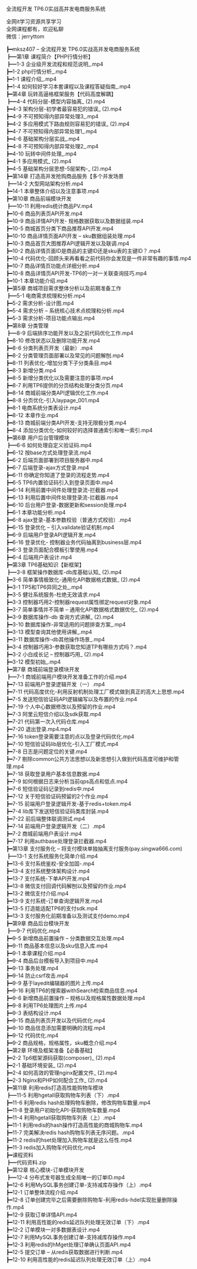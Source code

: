 全流程开发 TP6.0实战高并发电商服务系统

全网it学习资源共享学习<br>全网课程都有，欢迎私聊<br>微信：jerryttom<br>

┣━mksz407 – 全流程开发 TP6.0实战高并发电商服务系统<br> ┣━第1章 课程简介【PHP行情分析】<br> ┣━1-3 企业级开发流程和规范说明_.mp4<br> ┣━1-2 php行情分析_.mp4<br> ┣━1-1 课程介绍_.mp4<br> ┣━1-4 如何较好学习本套课程以及课程答疑指南_.mp4<br> ┣━第4章 玩转高逼格框架服务【代码高度解耦】<br> ┣━4-4 代码分层-模型内容抽离_ (2).mp4<br> ┣━4-3 架构分层-初学者最容易犯的错误_ (2).mp4<br> ┣━4-9 不可预知得内部异常处理3_.mp4<br> ┣━4-2 多应用模式下路由规则容易犯的错误_ (2).mp4<br> ┣━4-7 不可预知得内部异常处理1_.mp4<br> ┣━4-6 基础架构分层实战_.mp4<br> ┣━4-8 不可预知得内部异常处理2_.mp4<br> ┣━4-10 玩转中间件处理_.mp4<br> ┣━4-1 多应用模式_ (2).mp4<br> ┣━4-5 基础架构分层思想-5层架构-_ (2).mp4<br> ┣━第14章 打造高并发抢购商品服务【多个并发场景<br> ┣━14-2 大型网站架构分析.mp4<br> ┣━14-1 本章整体介绍以及注意事项.mp4<br> ┣━第10章 商品前端模块开发<br> ┣━10-11 利用redis统计商品PV.mp4<br> ┣━10-6 商品列表页API开发.mp4<br> ┣━10-9 商品详情API开发- 规格数据获取以及数据组装.mp4<br> ┣━10-5 商城首页分类下商品推荐API开发.mp4<br> ┣━10-10 商品详情页面API开发 – sku数据组装处理.mp4<br> ┣━10-3 商品首页大图推荐API逻辑开发以及联调.mp4<br> ┣━10-2 商品详情页面ID是商品的主键ID还是sku表的主键ID？.mp4<br> ┣━10-4 代码优化-回顾头来再看看之前代码你会发现是一件非常有趣的事情.mp4<br> ┣━10-7 商品详情页功能点详细分析.mp4<br> ┣━10-8 商品详情页API开发-TP6的一对一关联查询技巧.mp4<br> ┣━10-1 本章功能介绍.mp4<br> ┣━第5章 商城项目需求整体分析以及前期准备工作<br> ┣━5-1 电商需求梳理和分析.mp4<br> ┣━5-2 需求分析-设计图.mp4<br> ┣━5-4 需求分析 – 系统核心技术点梳理和分析.mp4<br> ┣━5-3 需求分析-项目功能点输出.mp4<br> ┣━第8章 分类管理<br> ┣━8-9 后端排序功能开发以及之前代码优化工作.mp4<br> ┣━8-10 修改状态以及删除功能开发.mp4<br> ┣━8-6 分类列表页开发（最新）.mp4<br> ┣━8-2 分类管理页面部署以及常见的问题解刨.mp4<br> ┣━8-11 列表优化-增加分类下子分类条目.mp4<br> ┣━8-3 新增分类.mp4<br> ┣━8-5 新增分类优化以及需要注意的事项.mp4<br> ┣━8-7 利用TP6提供的分页结构处理分类分页.mp4<br> ┣━8-14 商城前端分类API逻辑优化工作.mp4<br> ┣━8-8 分页优化-引入laypage_001.mp4<br> ┣━8-1 电商系统分类表设计.mp4<br> ┣━8-12 本章作业.mp4<br> ┣━8-13 商城前端分类API开发-支持无限极分类.mp4<br> ┣━8-4 添加分类优化-如何较好的选择普通索引和唯一索引.mp4<br> ┣━第6章 用户后台管理模块<br> ┣━6-6 如何处理自定义验证码.mp4<br> ┣━6-12 按base方式处理登录流.mp4<br> ┣━6-2 后端页面部署到项目服务器中.mp4<br> ┣━6-7 后端登录-ajax方式登录.mp4<br> ┣━6-11 你确定你知道了登录的流程走势.mp4<br> ┣━6-5 TP6内置验证码引入到登录页面中.mp4<br> ┣━6-14 利用前置中间件处理登录流-拦截器.mp4<br> ┣━6-13 利用后置中间件处理登录流-拦截器.mp4<br> ┣━6-10 后台用户登录-数据更新和session处理.mp4<br> ┣━6-1 本章功能分析.mp4<br> ┣━6-8 ajax登录-基本参数校验（普通方式校验）.mp4<br> ┣━6-15 登录优化 – 引入validate验证机制.mp4<br> ┣━6-9 后端用户登录API逻辑开发.mp4<br> ┣━6-16 登录优化- 控制器业务代码抽离到business层.mp4<br> ┣━6-3 登录页面配合模板引擎使用.mp4<br> ┣━6-4 后端用户表设计.mp4<br> ┣━第3章 TP6基础知识【新框架】<br> ┣━3-8 框架操作数据库-db库基础认知_ (2).mp4<br> ┣━3-6 简单事情极致化-通用化API数据格式数据_ (2).mp4<br> ┣━3-1 TP5和TP6异同之处_.mp4<br> ┣━3-5 健壮系统服务-杜绝无效请求.mp4<br> ┣━3-3 控制器巧用2-控制器request属性绑定request对象.mp4<br> ┣━3-7 简单事情并不简单 – 通用化API数据格式数据优化_ (2).mp4<br> ┣━3-9 数据库操作-db 查询方式讲解_ (2).mp4<br> ┣━3-10 数据库操作-非常适用的问题排查方案_.mp4<br> ┣━3-13 模型查询其他使用讲解_.mp4<br> ┣━3-11 数据库操作-db其他操作场景_.mp4<br> ┣━3-4 控制器巧用3-参数获取您知道TP有哪些方式吗？.mp4<br> ┣━3-2 小白成长记 – 控制器巧用_ (2).mp4<br> ┣━3-12 模型初始_.mp4<br> ┣━第7章 商城前端登录模块开发<br> ┣━7-1 商城前端用户模块开发准备工作的介绍.mp4<br> ┣━7-13 前端用户登录逻辑开发（一）.mp4<br> ┣━7-11 代码高度优化-利用反射机制处理工厂模式做到真正的高大上思想.mp4<br> ┣━7-5 发送短信验证码API逻辑编写以及布置的作业.mp4<br> ┣━7-19 个人中心数据修改以及预留的作业.mp4<br> ┣━7-3 阿里云短信介绍以及sdk获取.mp4<br> ┣━7-21 代码第一次入代码仓库.mp4<br> ┣━7-20 退出登录.mp4.mp4<br> ┣━7-16 token登录需要注意的点以及登录代码优化.mp4<br> ┣━7-10 短信验证码lib层优化-引入工厂模式.mp4<br> ┣━7-8 日志是问题定位的关键.mp4<br> ┣━7-7 剔除common公共方法思想以及新思想引入做到代码高度可维护和管理.mp4<br> ┣━7-18 获取登录用户基本信息数据.mp4<br> ┣━7-9 如何根据日志来分析当前qps高点和低点.mp4<br> ┣━7-6 短信验证码记录到redis中.mp4<br> ┣━7-12 关于短信验证码预留的2个作业.mp4<br> ┣━7-15 前端用户登录逻辑开发-基于redis+token.mp4<br> ┣━7-4 lib库下发送短信验证码类库封装.mp4<br> ┣━7-22 前后端整体联调测试.mp4<br> ┣━7-14 前端用户登录逻辑开发（二）.mp4<br> ┣━7-2 商城前端用户表设计.mp4<br> ┣━7-17 利用authbase处理登录拦截器.mp4<br> ┣━第13章 支付服务化 – 将支付模块单独抽离支付服务(pay.singwa666.com)<br> ┣━13-1 支付系统服务化简单介绍.mp4<br> ┣━13-6 支付系统鉴权-安全加固-.mp4<br> ┣━13-4 支付系统整体架构设计.mp4<br> ┣━13-7 支付系统-下单API开发.mp4<br> ┣━13-8 微信支付回调代码解刨以及预留的作业.mp4<br> ┣━13-2 微信支付介绍.mp4<br> ┣━13-9 支付系统-订单查询逻辑开发.mp4<br> ┣━13-5 打造能适配TP6的支付sdk.mp4<br> ┣━13-3 支付服务化前期准备以及测试支付demo.mp4<br> ┣━第9章 商品后台模块开发<br> ┣━9-7 代码优化.mp4<br> ┣━9-5 新增商品前置操作 – 分类数据交互处理.mp4<br> ┣━9-11 商品基本信息以及sku信息入库.mp4<br> ┣━9-1 本章课程介绍.mp4<br> ┣━9-4 商品后台模板导入到项目中.mp4<br> ┣━9-13 事务处理.mp4<br> ┣━9-14 防止csrf攻击.mp4<br> ┣━9-9 基于layedit编辑器的图片上传.mp4<br> ┣━9-16 利用TP6的搜索器withSearch检索商品信息.mp4<br> ┣━9-6 新增商品前置操作 – 规格以及规格属性数据处理.mp4<br> ┣━9-8 利用TP6处理图片上传.mp4<br> ┣━9-3 表结构设计.mp4<br> ┣━9-15 商品列表页开发以及代码优化.mp4<br> ┣━9-10 商品信息添加需要明确的流程.mp4<br> ┣━9-12 代码优化.mp4<br> ┣━9-2 商品规格，规格属性，sku概念介绍.mp4<br> ┣━第2章 环境及框架准备【必备基础】<br> ┣━2-2 Tp6框架源码获取(composer)_ (2).mp4<br> ┣━2-1 基础环境安装_ (2).mp4<br> ┣━2-4 如何高效的管理nginx配置文件_ (2).mp4<br> ┣━2-3 Nginx和PHP如何配合工作_ (2).mp4<br> ┣━第11章 利用redis打造高性能购物车模块<br> ┣━11-5 利用hgetall获取购物车列表（下）.mp4<br> ┣━11-6 利用redis hash处理购物车删除，修改购物车数量.mp4<br> ┣━11-8 登录用户初始化API-获取购物车数量.mp4<br> ┣━11-4 利用hgetall获取购物车列表（上）.mp4<br> ┣━11-1 利用redis的hash操作打造高性能的商城购物车.mp4<br> ┣━11-7 完美解决redis hash购物车列表无序问题。.mp4<br> ┣━11-2 redis的hset处理加入购物车就是这么任性.mp4<br> ┣━11-3 redis加入购物车代码优化.mp4<br> ┣━课程资料<br> ┣━代码资料.zip<br> ┣━第12章 核心模块-订单模块开发<br> ┣━12-4 分布式发号器生成全局唯一的订单ID.mp4<br> ┣━12-6 利用MySQL事务创建订单-支持减库存操作（上）.mp4<br> ┣━12-1 订单整体流程介绍.mp4<br> ┣━12-8 订单创建完毕之后需要删除购物车-利用redis-hdel实现批量删除操作.mp4<br> ┣━12-9 获取订单详情API.mp4<br> ┣━12-11 利用高性能的redis延迟队列处理无效订单（下）.mp4<br> ┣━12-2 订单模块一对多数据表设计.mp4<br> ┣━12-7 利用MySQL事务创建订单-支持减库存操作.mp4<br> ┣━12-3 利用redis的hMget处理订单确认页面API.mp4<br> ┣━12-5 提交订单 – 从redis获取数据进行判断.mp4<br> ┣━12-10 利用高性能的redis延迟队列处理无效订单（上）.mp4